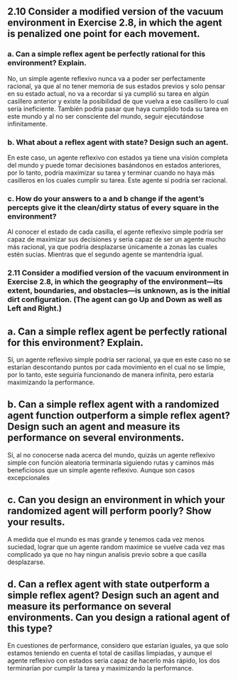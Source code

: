 ## 2.10 Consider a modified version of the vacuum environment in Exercise 2.8, in which the agent is penalized one point for each movement.

### a. Can a simple reflex agent be perfectly rational for this environment? Explain.

No, un simple agente reflexivo nunca va a poder ser perfectamente racional, ya que al no tener memoria de sus estados previos y solo pensar en su estado actual, no va a recordar si ya cumplió su tarea en algún casillero anterior y existe la posibilidad de que vuelva a ese casillero lo cual sería ineficiente. También podría pasar que haya cumplido toda su tarea en este mundo y al no ser consciente del mundo, seguir ejecutándose infinitamente.

### b. What about a reflex agent with state? Design such an agent.

En este caso, un agente reflexivo con estados ya tiene una visión completa del mundo y puede tomar decisiones basándonos en estados anteriores, por lo tanto, podría maximizar su tarea y terminar cuando no haya más casilleros en los cuales cumplir su tarea. Este agente sí podría ser racional.

### c. How do your answers to a and b change if the agent’s percepts give it the clean/dirty status of every square in the environment?

Al conocer el estado de cada casilla, el agente reflexivo simple podría ser capaz de maximizar sus decisiones y sería capaz de ser un agente mucho más racional, ya que podría desplazarse únicamente a zonas las cuales estén sucias. Mientras que el segundo agente se mantendría igual.

### 2.11 Consider a modified version of the vacuum environment in Exercise 2.8, in which the geography of the environment—its extent, boundaries, and obstacles—is unknown, as is the initial dirt configuration. (The agent can go Up and Down as well as Left and Right.)

## a. Can a simple reflex agent be perfectly rational for this environment? Explain.

Sí, un agente reflexivo simple podría ser racional, ya que en este caso no se estarían descontando puntos por cada movimiento en el cual no se limpie, por lo tanto, este seguiría funcionando de manera infinita, pero estaría maximizando la performance.

## b. Can a simple reflex agent with a randomized agent function outperform a simple reflex agent? Design such an agent and measure its performance on several environments.

Sí, al no conocerse nada acerca del mundo, quizás un agente reflexivo simple con función aleatoria terminaría siguiendo rutas y caminos más beneficiosos que un simple agente reflexivo. Aunque son casos excepcionales

## c. Can you design an environment in which your randomized agent will perform poorly? Show your results.

A medida que el mundo es mas grande y tenemos cada vez menos suciedad, lograr que un agente random maximice se vuelve cada vez mas complicado ya que no hay ningun analisis previo sobre a que casilla desplazarse.

## d. Can a reflex agent with state outperform a simple reflex agent? Design such an agent and measure its performance on several environments. Can you design a rational agent of this type?

En cuestiones de performance, considero que estarían iguales, ya que solo estamos teniendo en cuenta el total de casillas limpiadas, y aunque el agente reflexivo con estados seria capaz de hacerlo más rápido, los dos terminarían por cumplir la tarea y maximizando la performance.




